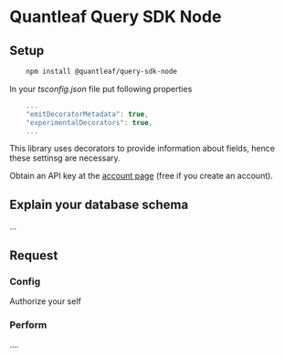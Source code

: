 # Quantleaf Query SDK Node
## Setup

```bash
    npm install @quantleaf/query-sdk-node
```

In your *tsconfig.json* file put following properties
```javascript
    ...
    "emitDecoratorMetadata": true,
    "experimentalDecorators": true,
    ...
```
This library uses decorators to provide information about fields, hence these settinsg are necessary.

Obtain an API key at the [account page](https://account.quantleaf.com) (free if you create an account).



## Explain your database schema
...




## Request
### Config
Authorize your self 

### Perform
....




